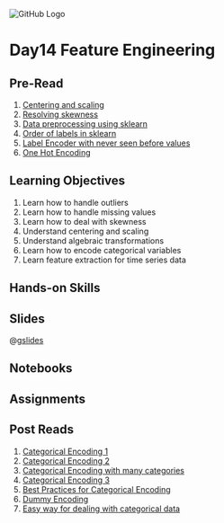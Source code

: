 ![GitHub Logo](https://s3.ap-south-1.amazonaws.com/greyatom-social/logo.png)

# Day14 Feature Engineering

## Pre-Read

1. [Centering and scaling](http://shahramabyari.com/2015/12/20/data-preparation-for-predictive-modeling-centering-scaling/)
2. [Resolving skewness](http://shahramabyari.com/2015/12/21/data-preparation-for-predictive-modeling-resolving-skewness/)
3. [Data preprocessing using sklearn](https://www.analyticsvidhya.com/blog/2016/07/practical-guide-data-preprocessing-python-scikit-learn/)
4. [Order of labels in sklearn](https://stackoverflow.com/questions/25343411/is-there-a-way-to-determine-the-order-of-labels-in-scikit-learns-labelencoder)
5. [Label Encoder with never seen before values](https://stackoverflow.com/questions/21057621/sklearn-labelencoder-with-never-seen-before-values)
6. [One Hot Encoding](https://stackoverflow.com/questions/37292872/how-can-i-one-hot-encode-in-python)

## Learning Objectives

1. Learn how to handle outliers
2. Learn how to handle missing values
3. Learn how to deal with skewness
4. Understand centering and scaling
5. Understand algebraic transformations
6. Learn how to encode categorical variables
7. Learn feature extraction for time series data

## Hands-on Skills

## Slides
@[gslides](1gxCrUYFVQWIUb2tV81l3oKV49pDhLkbyqfBLQyUEqLk)

## Notebooks

## Assignments

## Post Reads

1. [Categorical Encoding 1](https://github.com/scikit-learn-contrib/categorical-encoding)
2. [Categorical Encoding 2](http://pbpython.com/categorical-encoding.html)
3. [Categorical Encoding with many categories](https://www.kaggle.com/c/caterpillar-tube-pricing/discussion/15748)
4. [Categorical Encoding 3](https://github.com/rouseguy/categorical_encoding)
5. [Best Practices for Categorical Encoding](https://www.quora.com/What-are-the-best-practices-for-coding-a-categorical-variable-for-a-linear-regression)
6. [Dummy Encoding](https://discuss.analyticsvidhya.com/t/dummy-encoding-for-ordered-categorical-data/14034/2)
7. [Easy way for dealing with categorical data](https://www.analyticsvidhya.com/blog/2015/11/easy-methods-deal-categorical-variables-predictive-modeling/)
